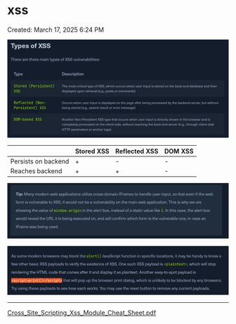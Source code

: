 # xss

Created: March 17, 2025 6:24 PM

![image.png](xss%201b9021737a89804dbf29c753738ec4b6/image.png)

|  | Stored XSS | Reflected XSS | DOM XSS |
| --- | --- | --- | --- |
| Persists on backend | + | - | - |
| Reaches backend | + | + | - |

![image.png](xss%201b9021737a89804dbf29c753738ec4b6/image%201.png)

![image.png](xss%201b9021737a89804dbf29c753738ec4b6/image%202.png)

---

[Cross_Site_Scripting_Xss_Module_Cheat_Sheet.pdf](xss%201b9021737a89804dbf29c753738ec4b6/Cross_Site_Scripting_Xss_Module_Cheat_Sheet.pdf)